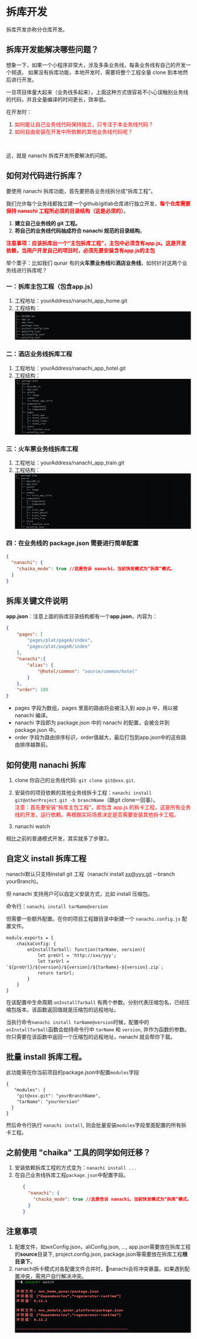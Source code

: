 # 拆库开发

拆库开发亦称分仓库开发。

## 拆库开发能解决哪些问题？

想象一下，如果一个小程序非常大，涉及多条业务线，每条业务线有自己的开发一个频道。 如果没有拆库功能，本地开发时，需要将整个工程全量 clone 到本地然后进行开发。

一旦项目体量大起来（业务线多起来），上面这种方式很容易不小心误触别业务线的代码，并且全量编译的时间更长，效率低。

在开发时：
1. <font color="red">如何能让自己业务线代码保持独立，只专注于本业务线代码？</font>
2. <font color="red">如何自由安装在开发中所依赖的其他业务线代码呢？</font>
<br>

这，就是 nanachi 拆库开发所要解决的问题。


## 如何对代码进行拆库？

要使用 nanachi 拆库功能，首先要把各业务线拆分成“拆库工程”。

我们允许每个业务线都独立建一个github/gitlab仓库进行独立开发，**<font color="red">每个仓库需要保持 nanachi 工程所必须的目录结构（这是必须的）</font>**。


1. **建立自己业务线的 git 工程。**
2. **将自己的业务线代码抽成符合 nanachi 规范的目录结构**。


**<font color="red">
注意事项：应该拆库出一个“主包拆库工程”，主包中必须含有app.js。这是开发依赖，当用户开发自己的项目时，必须先要安装含有app.js的主包
</font>**

举个栗子：比如我们 qunar 有的**火车票业务线**和**酒店业务线**，如何针对这两个业务线进行拆库呢？


### 一：拆库主包工程（包含app.js）
1. 工程地址：yourAddress/nanachi_app_home.git
2. 工程结构：
![json](./chaika_home_module_dir.jpg)


### 二：酒店业务线拆库工程
1. 工程地址：yourAddress/nanachi_app_hotel.git
2. 工程结构：
![json](./chaika_hotel_module_dir.jpg)


### 三：火车票业务线拆库工程
1. 工程地址：yourAddress/nanachi_app_train.git
2. 工程结构：
![json](./chaika_train_module_dir.jpg)


### 四：在业务线的 package.json 需要进行简单配置
```json
{
  "nanachi": {
    "chaika_mode": true //这是告诉 nanachi，当前快发模式为“拆库”模式。
  }
}
```

## 拆库关键文件说明
**app.json**：注意上面的拆库目录结构都有一个**app.json**，内容为：

```json
{
    "pages": [
        "pages/plat/pageA/index",
        "pages/plat/pageB/index"
    ],
    "nanachi":{
        "alias": {
            "@hotel/common": "source/common/hotel"
        }
    },
    "order": 100
}
```
- pages 字段为数组，pages 里面的路由将会被注入到 app.js 中，用以被 nanachi 编译。
- nanachi 字段即为 package.json 中的 nanachi 的配置，会被合并到 package.json 中。
- order 字段为路由排序标识，order值越大，最后打包到app.json中的这些路由排序越靠前。

## 如何使用 nanachi 拆库
1. clone 你自己的业务线代码: `git clone git@xxx.git`.
   
2. 安装你的项目依赖的其他业务线拆卡工程：`nanachi install git@otherProject.git -b branchName`（跟git   clone一回事）。
   <br><font color="red">注意：首先要安装“拆库主包工程”，即包含 app.js 的拆卡工程，这是所有业务线的开发，运行依赖。再根据实际场景决定是否需要安装其他拆卡工程。</font>

3. nanachi watch

相比之前的普通模式开发，其实就多了步骤2。

## 自定义 install 拆库工程

nanachi默认只支持install git 工程（nanachi install xx@yyy.git --branch yourBranch)。

但 nanachi 支持用户可以自定义安装方式，比如 install 压缩包。

命令行：`nanachi install tarName@version`

但需要一些额外配置。在你的项目工程跟目录中新建一个 `nanachi.config.js` 配置文件。
```
module.exports = {
    chaikaConfig: {
        onInstallTarball: function(tarName, version){
            let preUrl = 'http://xxx/yyy';
            let tarUrl = `${preUrl}/${version}/${version}/${tarName}-${version}.zip`;
            return tarUrl;
        }
    }
}
```
在该配置中生命周期 `onInstallTarball` 有两个参数。分别代表压缩包名，已经压缩包版本。该函数返回值就是压缩包的远程地址。

当执行命令`nanachi install tarName@version`时候，配置中的  `onInstallTarball`函数会劫持命令行中 `tarName` 和 `version`, 并作为函数的参数。你只需要在该函数中返回一个压缩包的远程地址，nanachi 就会帮你下载。

## 批量 install 拆库工程。
此功能需在你当前项目的package.json中配置`modules`字段
```
{
   "modules": {
    "git@xxx.git": "yourBranchName",
    "tarName": "yourVersion"
  }
}
```
然后命令行执行 `nanachi install`, 则会批量安装`modules`字段里面配置的所有拆卡工程。


## 之前使用 "chaika" 工具的同学如何迁移？
1. 安装依赖拆库工程的方式变为：`nanachi install ...`
2. 在自己业务线拆库工程`package.json`中配置字段。
   ```json
      {
        "nanachi": {
          "chaika_mode": true //这是告诉 nanachi，当前快发模式为“拆库”模式。
        }
      }
   ```

## 注意事项
1. 配置文件，如wxConfig.json，aliConfig.json, ..., app.json需要放在拆库工程的**source**目录下, project.config.json, package.json等需要放在拆库工程**根目录下**。
2. nanachi拆卡模式对各配置文件合并时，nanachi会将冲突暴露。如果遇到配置冲突，需用户自行解决冲突。
   ![json](./chaka_confict.jpg)



